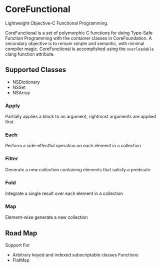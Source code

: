 CoreFunctional
==============

Lightweight Objective-C Functional Programming.

CoreFunctional is a set of polymorphic C functions for doing Type-Safe Function Programming with the
container classes in CoreFoundation. A secondary objective is to remain simple and semantic,
with minimal compiler magic. CoreFunctional is accomplished using the `overloadable` clang
function attribute.

## Supported Classes
- NSDictionary
- NSSet
- NSArray

### Apply
Partially applies a block to an argument, rightmost arguments are applied first.

### Each
Perform a side-effectful operation on each element in a collection

### Filter
Generate a new collection containing elements that satisfy a predicate

### Fold
Integrate a single result over each element in a collection

### Map
Element-wise generate a new collection

## Road Map
Support For
- Arbitrary keyed and indexed subscriptable classes
Functions
- FlatMap
